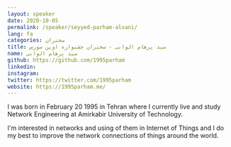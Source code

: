 ```yaml
---
layout: speaker
date: 2020-10-05
permalink: /speaker/seyyed-parham-alvani/
lang: fa
categories: سخنران
title: سید پرهام الوانی - سخنران جشنواره اوپن سورس
name: سید پرهام الوانی
github: https://github.com/1995parham
linkedin: 
instagram: 
twitter: https://twitter.com/1995parham
website: https://1995parham.me/
---
```


I was born in February 20 1995 in Tehran where I currently live and study Network Engineering at Amirkabir University of Technology.

I'm interested in networks and using of them in Internet of Things and I do my best to improve the network connections of things around the world.
